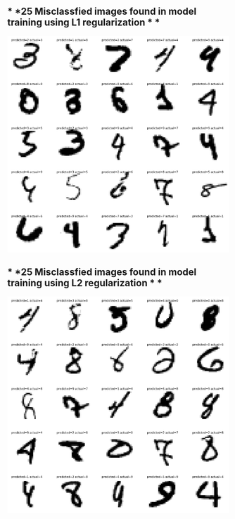 ## * *25 Misclassfied images found in model training using L1 regularization * *
![](https://github.com/GadirajuSanjayvarma/EVA4/blob/master/S6/Images/Misclassified%20in%20L1.png)

## * *25 Misclassfied images found in model training using L2 regularization * *
![](https://github.com/GadirajuSanjayvarma/EVA4/blob/master/S6/Images/Misclassified%20in%20L2.png)
